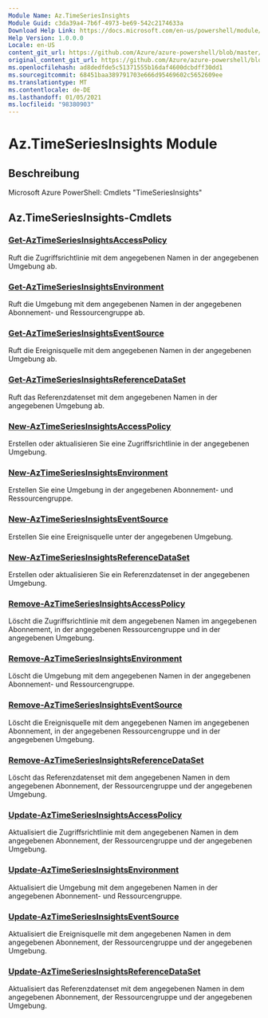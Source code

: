 ```yaml
---
Module Name: Az.TimeSeriesInsights
Module Guid: c3da39a4-7b6f-4973-be69-542c2174633a
Download Help Link: https://docs.microsoft.com/en-us/powershell/module/az.timeseriesinsights
Help Version: 1.0.0.0
Locale: en-US
content_git_url: https://github.com/Azure/azure-powershell/blob/master/src/TimeSeriesInsights/help/Az.TimeSeriesInsights.md
original_content_git_url: https://github.com/Azure/azure-powershell/blob/master/src/TimeSeriesInsights/help/Az.TimeSeriesInsights.md
ms.openlocfilehash: ad8dedfde5c51371555b16daf4600dcbdff30dd1
ms.sourcegitcommit: 68451baa389791703e666d95469602c5652609ee
ms.translationtype: MT
ms.contentlocale: de-DE
ms.lasthandoff: 01/05/2021
ms.locfileid: "98380903"
---
```

# Az.TimeSeriesInsights Module
## Beschreibung
Microsoft Azure PowerShell: Cmdlets "TimeSeriesInsights"

## Az.TimeSeriesInsights-Cmdlets
### [Get-AzTimeSeriesInsightsAccessPolicy](Get-AzTimeSeriesInsightsAccessPolicy.md)
Ruft die Zugriffsrichtlinie mit dem angegebenen Namen in der angegebenen Umgebung ab.

### [Get-AzTimeSeriesInsightsEnvironment](Get-AzTimeSeriesInsightsEnvironment.md)
Ruft die Umgebung mit dem angegebenen Namen in der angegebenen Abonnement- und Ressourcengruppe ab.

### [Get-AzTimeSeriesInsightsEventSource](Get-AzTimeSeriesInsightsEventSource.md)
Ruft die Ereignisquelle mit dem angegebenen Namen in der angegebenen Umgebung ab.

### [Get-AzTimeSeriesInsightsReferenceDataSet](Get-AzTimeSeriesInsightsReferenceDataSet.md)
Ruft das Referenzdatenset mit dem angegebenen Namen in der angegebenen Umgebung ab.

### [New-AzTimeSeriesInsightsAccessPolicy](New-AzTimeSeriesInsightsAccessPolicy.md)
Erstellen oder aktualisieren Sie eine Zugriffsrichtlinie in der angegebenen Umgebung.

### [New-AzTimeSeriesInsightsEnvironment](New-AzTimeSeriesInsightsEnvironment.md)
Erstellen Sie eine Umgebung in der angegebenen Abonnement- und Ressourcengruppe.

### [New-AzTimeSeriesInsightsEventSource](New-AzTimeSeriesInsightsEventSource.md)
Erstellen Sie eine Ereignisquelle unter der angegebenen Umgebung.

### [New-AzTimeSeriesInsightsReferenceDataSet](New-AzTimeSeriesInsightsReferenceDataSet.md)
Erstellen oder aktualisieren Sie ein Referenzdatenset in der angegebenen Umgebung.

### [Remove-AzTimeSeriesInsightsAccessPolicy](Remove-AzTimeSeriesInsightsAccessPolicy.md)
Löscht die Zugriffsrichtlinie mit dem angegebenen Namen im angegebenen Abonnement, in der angegebenen Ressourcengruppe und in der angegebenen Umgebung.

### [Remove-AzTimeSeriesInsightsEnvironment](Remove-AzTimeSeriesInsightsEnvironment.md)
Löscht die Umgebung mit dem angegebenen Namen in der angegebenen Abonnement- und Ressourcengruppe.

### [Remove-AzTimeSeriesInsightsEventSource](Remove-AzTimeSeriesInsightsEventSource.md)
Löscht die Ereignisquelle mit dem angegebenen Namen im angegebenen Abonnement, in der angegebenen Ressourcengruppe und in der angegebenen Umgebung.

### [Remove-AzTimeSeriesInsightsReferenceDataSet](Remove-AzTimeSeriesInsightsReferenceDataSet.md)
Löscht das Referenzdatenset mit dem angegebenen Namen in dem angegebenen Abonnement, der Ressourcengruppe und der angegebenen Umgebung.

### [Update-AzTimeSeriesInsightsAccessPolicy](Update-AzTimeSeriesInsightsAccessPolicy.md)
Aktualisiert die Zugriffsrichtlinie mit dem angegebenen Namen in dem angegebenen Abonnement, der Ressourcengruppe und der angegebenen Umgebung.

### [Update-AzTimeSeriesInsightsEnvironment](Update-AzTimeSeriesInsightsEnvironment.md)
Aktualisiert die Umgebung mit dem angegebenen Namen in der angegebenen Abonnement- und Ressourcengruppe.

### [Update-AzTimeSeriesInsightsEventSource](Update-AzTimeSeriesInsightsEventSource.md)
Aktualisiert die Ereignisquelle mit dem angegebenen Namen in dem angegebenen Abonnement, der Ressourcengruppe und der angegebenen Umgebung.

### [Update-AzTimeSeriesInsightsReferenceDataSet](Update-AzTimeSeriesInsightsReferenceDataSet.md)
Aktualisiert das Referenzdatenset mit dem angegebenen Namen in dem angegebenen Abonnement, der Ressourcengruppe und der angegebenen Umgebung.

